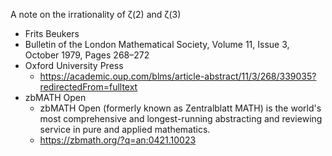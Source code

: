 A note on the irrationality of ζ(2) and  ζ(3) 
* Frits Beukers
* Bulletin of the London Mathematical Society, Volume 11, Issue 3, October 1979, Pages 268–272
* Oxford University Press
  * <https://academic.oup.com/blms/article-abstract/11/3/268/339035?redirectedFrom=fulltext> 
* zbMATH Open
  * zbMATH Open (formerly known as Zentralblatt MATH) is the world's most comprehensive and longest-running abstracting and reviewing service in pure and applied mathematics.
  * <https://zbmath.org/?q=an:0421.10023>
